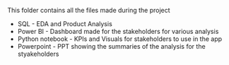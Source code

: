 This folder contains all the files made during the project
- SQL - EDA and Product Analysis
- Power BI - Dashboard made for the stakeholders for various analysis
- Python notebook - KPIs and Visuals for stakeholders to use in the app
- Powerpoint - PPT showing the summaries of the analysis for the styakeholders
